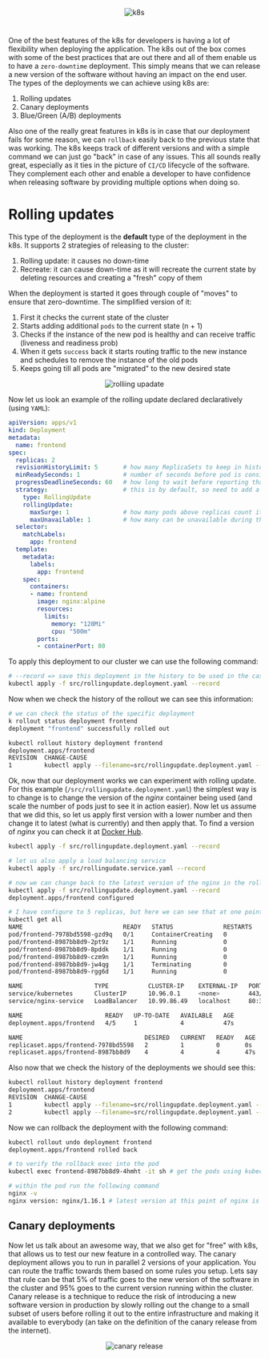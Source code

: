 <p align=center>
  <img alt="k8s" src="./resources/k8s.svg" />
</p>

#

One of the best features of the k8s for developers is having a lot of flexibility when deploying the application. The k8s out of the box comes with some of the best practices that are out there and all of them enable us to have a `zero-downtime` deployment. This simply means that we can release a new version of the software without having an impact on the end user. The types of the deployments we can achieve using k8s are:

1. Rolling updates
2. Canary deployments
3. Blue/Green (A/B) deployments

Also one of the really great features in k8s is in case that our deployment fails for some reason, we can `rollback` easily back to the previous state that was working. The k8s keeps track of different versions and with a simple command we can just go "back" in case of any issues. This all sounds really great, especially as it ties in the picture of `CI/CD` lifecycle of the software. They complement each other and enable a developer to have confidence when releasing software by providing multiple options when doing so.

# Rolling updates

This type of the deployment is the **default** type of the deployment in the k8s. It supports 2 strategies of releasing to the cluster:

1. Rolling update: it causes no down-time
2. Recreate: it can cause down-time as it will recreate the current state by deleting resources and creating a "fresh" copy of them

When the deployment is started it goes through couple of "moves" to ensure that zero-downtime. The simplified version of it:

1. First it checks the current state of the cluster
2. Starts adding additional `pods` to the current state (n + 1)
3. Checks if the instance of the new pod is healthy and can receive traffic (liveness and readiness prob)
4. When it gets `success` back it starts routing traffic to the new instance and schedules to remove the instance of the old pods
5. Keeps going till all pods are "migrated" to the new desired state

<p align=center>
  <img alt="rolliing upadate" src="./resources/rolling_update.svg" />
</p>

Now let us look an example of the rolling update declared declaratively (using `YAML`):

```yml
apiVersion: apps/v1
kind: Deployment
metadata:
  name: frontend
spec:
  replicas: 2
  revisionHistoryLimit: 5       # how many ReplicaSets to keep in history (default is 10) to allow the rollback back
  minReadySeconds: 1            # number of seconds before pod is considered health and can start handling requests
  progressDeadlineSeconds: 60   # how long to wait before reporting that deployment is stalled
  strategy:                     # this is by default, so need to add a strategy if's RollingUpdate (only if we wanna do Recreate)
    type: RollingUpdate
    rollingUpdate:
      maxSurge: 1               # how many pods above replicas count it can create during rolling update (25% by default)
      maxUnavailable: 1         # how many can be unavailable during the rolling update (25% by default)
  selector:
    matchLabels:
      app: frontend
  template:
    metadata:
      labels:
        app: frontend
    spec:
      containers:
      - name: frontend
        image: nginx:alpine
        resources:
          limits:
            memory: "128Mi"
            cpu: "500m"
        ports:
        - containerPort: 80
```

To apply this deployment to our cluster we can use the following command:

```bash
# --record => save this deployment in the history to be used in the case of rollback
kubectl apply -f src/rollingupdate.deployment.yaml --record
```

Now when we check the history of the rollout we can see this information:

```bash
# we can check the status of the specific deployment
k rollout status deployment frontend
deployment "frontend" successfully rolled out

kubectl rollout history deployment frontend
deployment.apps/frontend
REVISION  CHANGE-CAUSE
1         kubectl apply --filename=src/rollingupdate.deployment.yaml --record=true
```

Ok, now that our deployment works we can experiment with rolling update. For this example (`/src/rollingupdate.deployment.yaml`) the simplest way is to change is to change the version of the *nginx* container being used (and scale the number of pods just to see it in action easier). Now let us assume that we did this, so let us apply first version with a lower number and then change it to latest (what is currently) and then apply that. To find a version of *nginx* you can check it at [Docker Hub](https://hub.docker.com/_/nginx).

```bash
kubectl apply -f src/rollingupdate.deployment.yaml --record

# let us also apply a load balancing service
kubectl apply -f src/rollingudate.service.yaml --record

# now we can change back to the latest version of the nginx in the rollingupdate.deployment.yaml
kubectl apply -f src/rollingupdate.deployment.yaml --record
deployment.apps/frontend configured

# I have configure to 5 replicas, but here we can see that at one point there was 6
kubectl get all
NAME                            READY   STATUS              RESTARTS   AGE
pod/frontend-7978bd5598-gzd9q   0/1     ContainerCreating   0          0s
pod/frontend-8987bb8d9-2pt9z    1/1     Running             0          47s
pod/frontend-8987bb8d9-8pddk    1/1     Running             0          47s
pod/frontend-8987bb8d9-czm9n    1/1     Running             0          47s
pod/frontend-8987bb8d9-jw4qg    1/1     Terminating         0          47s
pod/frontend-8987bb8d9-rgg6d    1/1     Running             0          47s

NAME                    TYPE           CLUSTER-IP    EXTERNAL-IP   PORT(S)        AGE
service/kubernetes      ClusterIP      10.96.0.1     <none>        443/TCP        6d
service/nginx-service   LoadBalancer   10.99.86.49   localhost     80:30780/TCP   42s

NAME                       READY   UP-TO-DATE   AVAILABLE   AGE
deployment.apps/frontend   4/5     1            4           47s

NAME                                  DESIRED   CURRENT   READY   AGE
replicaset.apps/frontend-7978bd5598   2         1         0       0s
replicaset.apps/frontend-8987bb8d9    4         4         4       47s

```

Also now that we check the history of the deployments we should see this:

```bash
kubectl rollout history deployment frontend
deployment.apps/frontend
REVISION  CHANGE-CAUSE
1         kubectl apply --filename=src/rollingupdate.deployment.yaml --record=true
2         kubectl apply --filename=src/rollingupdate.deployment.yaml --record=true
```

Now we can rollback the deployment with the following command:

```bash
kubectl rollout undo deployment frontend
deployment.apps/frontend rolled back

# to verify the rollback exec into the pod
kubectl exec frontend-8987bb8d9-4hmht -it sh # get the pods using kubectl get pods

# within the pod run the following command
nginx -v
nginx version: nginx/1.16.1 # latest version at this point of nginx is 1.17.1
```

## Canary deployments

Now let us talk about an awesome way, that we also get for "free" with k8s, that allows us to test our new feature in a controlled way. The canary deployment allows you to run in parallel 2 versions of your application. You can route the traffic towards them based on some rules you setup. Lets say that rule can be that 5% of traffic goes to the new version of the software in the cluster and 95% goes to the current version running within the cluster. Canary release is a technique to reduce the risk of introducing a new software version in production by slowly rolling out the change to a small subset of users before rolling it out to the entire infrastructure and making it available to everybody (an take on the definition of the canary release from the internet).

<p align=center>
  <img alt="canary release" src="./resources/canary.svg" />
</p>
